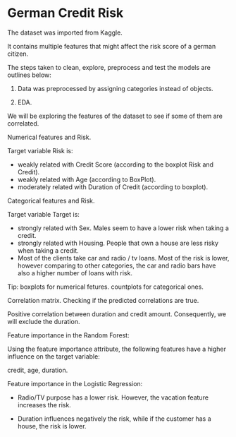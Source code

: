 # German Credit Risk

The dataset was imported from Kaggle.

It contains multiple features that might affect the risk score of a german citizen. 


The steps taken to clean, explore, preprocess and test the models are outlines below:



1. Data was preprocessed by assigning categories instead of objects.


2. EDA.

We will be exploring the features of the dataset to see if some of them are correlated.

Numerical features and Risk.

Target variable Risk is:

- weakly related with Credit Score (according to the boxplot Risk and Credit).
- weakly related with Age (according to BoxPlot).
- moderately related with Duration of Credit (according to boxplot).

Categorical features and Risk.

Target variable Target is:

- strongly related with Sex. Males seem to have a lower risk when taking a credit.
- strongly related with Housing. People that own a house are less risky when taking a credit.
- Most of the clients take car and radio / tv loans. Most of the risk is lower, however comparing to other categories, the car and radio bars have also a higher number of loans with risk.

Tip: boxplots for numerical fetures. countplots for categorical ones.


Correlation matrix. Checking if the predicted correlations are true.

Positive correlation between duration and credit amount. Consequently, we will exclude the duration.

Feature importance in the Random Forest:

Using the feature importance attribute, the following features have a higher influence on the target variable:

credit, age, duration.

Feature importance in the Logistic Regression:

- Radio/TV purpose has a lower risk. However, the vacation feature increases the risk.

- Duration influences negatively the risk, while if the customer has a house, the risk is lower.
